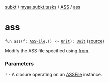 [subkt](../../index.md) / [myaa.subkt.tasks](../index.md) / [ASS](index.md) / [ass](./ass.md)

# ass

`fun ass(f: `[`ASSFile`](../../myaa.subkt.ass/-a-s-s-file/index.md)`.() -> `[`Unit`](https://kotlinlang.org/api/latest/jvm/stdlib/kotlin/-unit/index.html)`): `[`Unit`](https://kotlinlang.org/api/latest/jvm/stdlib/kotlin/-unit/index.html) [(source)](https://github.com/Myaamori/SubKt/blob/0.1.19/src/main/kotlin/myaa/subkt/tasks/asstasks.kt#L673)

Modify the ASS file specified using [from](from.md).

### Parameters

`f` - A closure operating on an [ASSFile](../../myaa.subkt.ass/-a-s-s-file/index.md) instance.